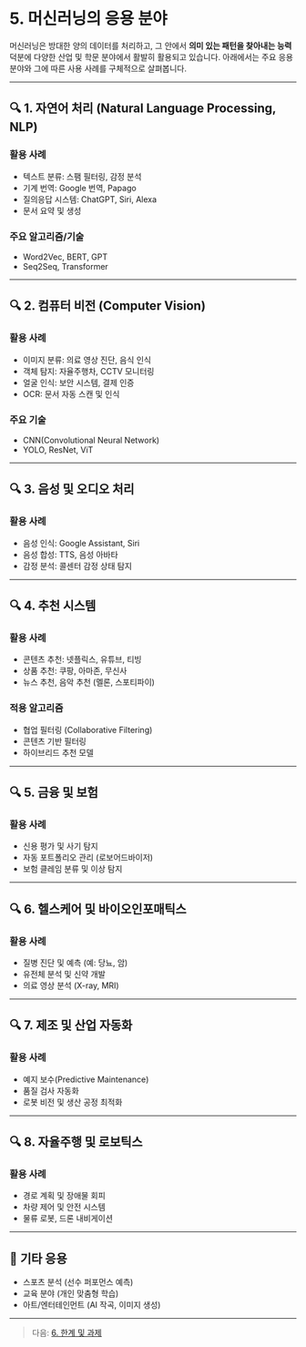 # 5. 머신러닝의 응용 분야

머신러닝은 방대한 양의 데이터를 처리하고, 그 안에서 **의미 있는 패턴을 찾아내는 능력** 덕분에 다양한 산업 및 학문 분야에서 활발히 활용되고 있습니다. 아래에서는 주요 응용 분야와 그에 따른 사용 사례를 구체적으로 살펴봅니다.

---

## 🔍 1. 자연어 처리 (Natural Language Processing, NLP)

### 활용 사례
- 텍스트 분류: 스팸 필터링, 감정 분석
- 기계 번역: Google 번역, Papago
- 질의응답 시스템: ChatGPT, Siri, Alexa
- 문서 요약 및 생성

### 주요 알고리즘/기술
- Word2Vec, BERT, GPT
- Seq2Seq, Transformer

---

## 🔍 2. 컴퓨터 비전 (Computer Vision)

### 활용 사례
- 이미지 분류: 의료 영상 진단, 음식 인식
- 객체 탐지: 자율주행차, CCTV 모니터링
- 얼굴 인식: 보안 시스템, 결제 인증
- OCR: 문서 자동 스캔 및 인식

### 주요 기술
- CNN(Convolutional Neural Network)
- YOLO, ResNet, ViT

---

## 🔍 3. 음성 및 오디오 처리

### 활용 사례
- 음성 인식: Google Assistant, Siri
- 음성 합성: TTS, 음성 아바타
- 감정 분석: 콜센터 감정 상태 탐지

---

## 🔍 4. 추천 시스템

### 활용 사례
- 콘텐츠 추천: 넷플릭스, 유튜브, 티빙
- 상품 추천: 쿠팡, 아마존, 무신사
- 뉴스 추천, 음악 추천 (멜론, 스포티파이)

### 적용 알고리즘
- 협업 필터링 (Collaborative Filtering)
- 콘텐츠 기반 필터링
- 하이브리드 추천 모델

---

## 🔍 5. 금융 및 보험

### 활용 사례
- 신용 평가 및 사기 탐지
- 자동 포트폴리오 관리 (로보어드바이저)
- 보험 클레임 분류 및 이상 탐지

---

## 🔍 6. 헬스케어 및 바이오인포매틱스

### 활용 사례
- 질병 진단 및 예측 (예: 당뇨, 암)
- 유전체 분석 및 신약 개발
- 의료 영상 분석 (X-ray, MRI)

---

## 🔍 7. 제조 및 산업 자동화

### 활용 사례
- 예지 보수(Predictive Maintenance)
- 품질 검사 자동화
- 로봇 비전 및 생산 공정 최적화

---

## 🔍 8. 자율주행 및 로보틱스

### 활용 사례
- 경로 계획 및 장애물 회피
- 차량 제어 및 안전 시스템
- 물류 로봇, 드론 내비게이션

---

## 🧠 기타 응용

- 스포츠 분석 (선수 퍼포먼스 예측)
- 교육 분야 (개인 맞춤형 학습)
- 아트/엔터테인먼트 (AI 작곡, 이미지 생성)

---

> 다음: [6. 한계 및 과제](./06_한계_및_과제.md)

